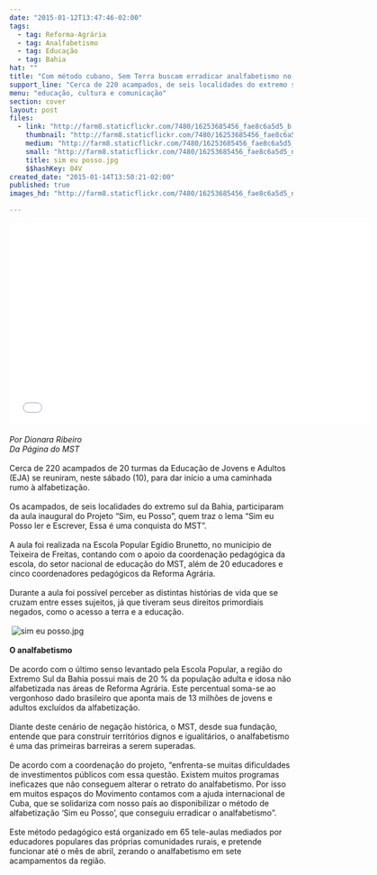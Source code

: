```yaml
---
date: "2015-01-12T13:47:46-02:00"
tags:
  - tag: Reforma-Agrária
  - tag: Analfabetismo
  - tag: Educação
  - tag: Bahia
hat: ""
title: "Com método cubano, Sem Terra buscam erradicar analfabetismo no sul da Bahia"
support_line: "Cerca de 220 acampados, de seis localidades do extremo sul da Bahia, participaram do Projeto “Sim, eu Posso”, um método cubano de erradicação do analfabetismo que solucionou essa questão no país caribenho e na Venezuela."
menu: "educação, cultura e comunicação"
section: cover
layout: post
files:
  - link: "http://farm8.staticflickr.com/7480/16253685456_fae8c6a5d5_b.jpg"
    thumbnail: "http://farm8.staticflickr.com/7480/16253685456_fae8c6a5d5_t.jpg"
    medium: "http://farm8.staticflickr.com/7480/16253685456_fae8c6a5d5_z.jpg"
    small: "http://farm8.staticflickr.com/7480/16253685456_fae8c6a5d5_n.jpg"
    title: sim eu posso.jpg
    $$hashKey: 04V
created_date: "2015-01-14T13:50:21-02:00"
published: true
images_hd: "http://farm8.staticflickr.com/7480/16253685456_fae8c6a5d5_n.jpg"

---
```

<p><iframe allowfullscreen="" frameborder="0" height="360" src="//www.youtube.com/embed/X8H014lM_mQ" width="640"></iframe><br />
<br />
<em>Por Dionara Ribeiro<br />
Da P&aacute;gina do MST</em><br />
&nbsp;<br />
Cerca de 220 acampados de 20 turmas da Educa&ccedil;&atilde;o de Jovens e Adultos (EJA) se reuniram, neste s&aacute;bado (10), para dar in&iacute;cio a uma caminhada rumo &agrave; alfabetiza&ccedil;&atilde;o.<br />
&nbsp;<br />
Os acampados, de seis localidades do extremo sul da Bahia, participaram da aula inaugural do Projeto &ldquo;Sim, eu Posso&rdquo;, quem traz o lema &ldquo;Sim eu Posso ler e Escrever, Essa &eacute; uma conquista do MST&rdquo;.<br />
&nbsp;<br />
A aula foi realizada na Escola Popular Eg&iacute;dio Brunetto, no munic&iacute;pio de Teixeira de Freitas, contando com o apoio da coordena&ccedil;&atilde;o pedag&oacute;gica da escola, do setor nacional de educa&ccedil;&atilde;o do MST, al&eacute;m de 20 educadores e cinco coordenadores pedag&oacute;gicos da Reforma Agr&aacute;ria.<br />
&nbsp;<br />
Durante a aula foi poss&iacute;vel perceber as distintas hist&oacute;rias de vida que se cruzam entre esses sujeitos, j&aacute; que tiveram seus direitos primordiais negados, como o acesso a terra e a educa&ccedil;&atilde;o.&nbsp;<br />
<br />
&nbsp;<img alt="sim eu posso.jpg" src="http://farm8.staticflickr.com/7480/16253685456_fae8c6a5d5_b.jpg" /><br />
<br />
<strong>O analfabetismo</strong><br />
&nbsp;<br />
De acordo com o &uacute;ltimo senso levantado pela Escola Popular, a regi&atilde;o do Extremo Sul da Bahia possui mais de 20 % da popula&ccedil;&atilde;o adulta e idosa n&atilde;o alfabetizada nas &aacute;reas de Reforma Agr&aacute;ria. Este percentual soma-se ao vergonhoso dado brasileiro que aponta mais de 13 milh&otilde;es de jovens e adultos exclu&iacute;dos da alfabetiza&ccedil;&atilde;o.<br />
&nbsp;<br />
Diante deste cen&aacute;rio de nega&ccedil;&atilde;o hist&oacute;rica, o MST, desde sua funda&ccedil;&atilde;o, entende que para construir territ&oacute;rios dignos e igualit&aacute;rios, o analfabetismo &eacute; uma das primeiras barreiras a serem superadas.&nbsp;<br />
&nbsp;<br />
De acordo com a coordena&ccedil;&atilde;o do projeto, &ldquo;enfrenta-se muitas dificuldades de investimentos p&uacute;blicos com essa quest&atilde;o. Existem muitos programas ineficazes que n&atilde;o conseguem alterar o retrato do analfabetismo. Por isso em muitos espa&ccedil;os do Movimento contamos com a ajuda internacional de Cuba, que se solidariza com nosso pa&iacute;s ao disponibilizar o m&eacute;todo de alfabetiza&ccedil;&atilde;o &lsquo;Sim eu Posso&rsquo;, que conseguiu erradicar o analfabetismo&rdquo;.<br />
&nbsp;<br />
Este m&eacute;todo pedag&oacute;gico est&aacute; organizado em 65 tele-aulas mediados por educadores populares das pr&oacute;prias comunidades rurais, e pretende funcionar at&eacute; o m&ecirc;s de abril, zerando o analfabetismo em sete acampamentos da regi&atilde;o.</p>
